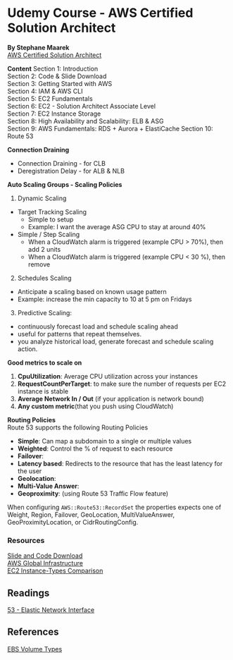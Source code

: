 # Udemy Course - AWS Certified Solution Architect
__By Stephane Maarek__  
[AWS Certified Solution Architect](https://www.udemy.com/course/aws-certified-solutions-architect-associate-saa-c03)

__Content__
Section 1: Introduction   
Section 2: Code & Slide Download   
Section 3: Getting Started with AWS   
Section 4: IAM & AWS CLI   
Section 5: EC2 Fundamentals   
Section 6: EC2 - Solution Architect Associate Level   
Section 7: EC2 Instance Storage   
Section 8: High Availability and Scalability: ELB & ASG   
Section 9: AWS Fundamentals: RDS + Aurora + ElastiCache
Section 10: Route 53


__Connection Draining__  
* Connection Draining - for CLB
* Deregistration Delay - for ALB & NLB


__Auto Scaling Groups - Scaling Policies__  
1. Dynamic Scaling
  * Target Tracking Scaling
    - Simple to setup
    - Example: I want the average ASG CPU to stay at around 40%
  * Simple / Step Scaling
    - When a CloudWatch alarm is triggered (example CPU > 70%), then add 2 units
    - When a CloudWatch alarm is triggered (example CPU < 30 %), then remove
2. Schedules Scaling
  * Anticipate a scaling based on known usage pattern
  * Example: increase the min capacity to 10 at 5 pm on Fridays
3. Predictive Scaling:
  * continuously forecast load and schedule scaling ahead
  * useful for patterns that repeat themselves.  
  * you analyze historical load, generate forecast and schedule scaling action.

__Good metrics to scale on__  
1. __CpuUtilization__: Average CPU utilization across your instances
2. __RequestCountPerTarget__: to make sure the number of requests per EC2 instance is stable
3. __Average Network In / Out__ (if your application is network bound)
4.  __Any custom metric__(that you push using CloudWatch)


__Routing Policies__  
Route 53 supports the following Routing Policies
* __Simple__: Can map a subdomain to a single or multiple values
* __Weighted__: Control the % of request to each resource
* __Failover__:
* __Latency based__: Redirects to the resource that has the least latency for the user
* __Geolocation__:
* __Multi-Value Answer__:
* __Geoproximity__:  (using Route 53 Traffic Flow feature)

When configuring `AWS::Route53::RecordSet` the properties expects one of Weight, Region, Failover, GeoLocation, MultiValueAnswer, GeoProximityLocation, or CidrRoutingConfig.

### Resources
[Slide and Code Download](https://courses.datacumulus.com/downloads/certified-solutions-architect-pn9/)  
[AWS Global Infrastructure](https://aws.amazon.com/about-aws/global-infrastructure)  
[EC2 Instance-Types Comparison](https://instances.vantage.sh/)

## Readings
[53 - Elastic Network Interface](https://aws.amazon.com/blogs/aws/new-elastic-network-interfaces-in-the-virtual-private-cloud/)

## References
[EBS Volume Types](https://docs.aws.amazon.com/ebs/latest/userguide/ebs-volume-types.html)
